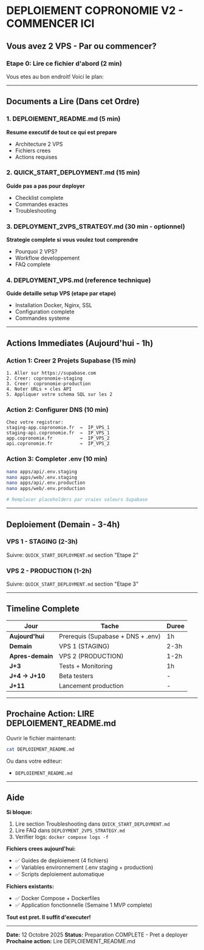# DEPLOIEMENT COPRONOMIE V2 - COMMENCER ICI

## Vous avez 2 VPS - Par ou commencer?

### Etape 0: Lire ce fichier d'abord (2 min)

Vous etes au bon endroit! Voici le plan:

---

## Documents a Lire (Dans cet Ordre)

### 1. DEPLOIEMENT_README.md (5 min)
**Resume executif de tout ce qui est prepare**
- Architecture 2 VPS
- Fichiers crees
- Actions requises

### 2. QUICK_START_DEPLOYMENT.md (15 min)
**Guide pas a pas pour deployer**
- Checklist complete
- Commandes exactes
- Troubleshooting

### 3. DEPLOYMENT_2VPS_STRATEGY.md (30 min - optionnel)
**Strategie complete si vous voulez tout comprendre**
- Pourquoi 2 VPS?
- Workflow developpement
- FAQ complete

### 4. DEPLOYMENT_VPS.md (reference technique)
**Guide detaille setup VPS (etape par etape)**
- Installation Docker, Nginx, SSL
- Configuration complete
- Commandes systeme

---

## Actions Immediates (Aujourd'hui - 1h)

### Action 1: Creer 2 Projets Supabase (15 min)
```
1. Aller sur https://supabase.com
2. Creer: copronomie-staging
3. Creer: copronomie-production
4. Noter URLs + cles API
5. Appliquer votre schema SQL sur les 2
```

### Action 2: Configurer DNS (10 min)
```
Chez votre registrar:
staging-app.copronomie.fr  →  IP_VPS_1
staging-api.copronomie.fr  →  IP_VPS_1
app.copronomie.fr          →  IP_VPS_2
api.copronomie.fr          →  IP_VPS_2
```

### Action 3: Completer .env (10 min)
```bash
nano apps/api/.env.staging
nano apps/web/.env.staging
nano apps/api/.env.production
nano apps/web/.env.production

# Remplacer placeholders par vraies valeurs Supabase
```

---

## Deploiement (Demain - 3-4h)

### VPS 1 - STAGING (2-3h)
Suivre: `QUICK_START_DEPLOYMENT.md` section "Etape 2"

### VPS 2 - PRODUCTION (1-2h)
Suivre: `QUICK_START_DEPLOYMENT.md` section "Etape 3"

---

## Timeline Complete

| Jour | Tache | Duree |
|------|-------|-------|
| **Aujourd'hui** | Prerequis (Supabase + DNS + .env) | 1h |
| **Demain** | VPS 1 (STAGING) | 2-3h |
| **Apres-demain** | VPS 2 (PRODUCTION) | 1-2h |
| **J+3** | Tests + Monitoring | 1h |
| **J+4 → J+10** | Beta testers | - |
| **J+11** | Lancement production | - |

---

## Prochaine Action: LIRE DEPLOIEMENT_README.md

Ouvrir le fichier maintenant:
```bash
cat DEPLOIEMENT_README.md
```

Ou dans votre editeur:
- `DEPLOIEMENT_README.md`

---

## Aide

**Si bloque:**
1. Lire section Troubleshooting dans `QUICK_START_DEPLOYMENT.md`
2. Lire FAQ dans `DEPLOYMENT_2VPS_STRATEGY.md`
3. Verifier logs: `docker compose logs -f`

**Fichiers crees aujourd'hui:**
- ✅ Guides de deploiement (4 fichiers)
- ✅ Variables environnement (.env staging + production)
- ✅ Scripts deploiement automatique

**Fichiers existants:**
- ✅ Docker Compose + Dockerfiles
- ✅ Application fonctionnelle (Semaine 1 MVP complete)

**Tout est pret. Il suffit d'executer!**

---

**Date:** 12 Octobre 2025
**Status:** Preparation COMPLETE - Pret a deployer
**Prochaine action:** Lire DEPLOIEMENT_README.md
